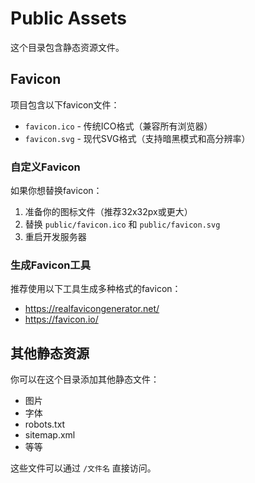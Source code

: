 # Public Assets

这个目录包含静态资源文件。

## Favicon

项目包含以下favicon文件：

- `favicon.ico` - 传统ICO格式（兼容所有浏览器）
- `favicon.svg` - 现代SVG格式（支持暗黑模式和高分辨率）

### 自定义Favicon

如果你想替换favicon：

1. 准备你的图标文件（推荐32x32px或更大）
2. 替换 `public/favicon.ico` 和 `public/favicon.svg`
3. 重启开发服务器

### 生成Favicon工具

推荐使用以下工具生成多种格式的favicon：
- https://realfavicongenerator.net/
- https://favicon.io/

## 其他静态资源

你可以在这个目录添加其他静态文件：
- 图片
- 字体
- robots.txt
- sitemap.xml
- 等等

这些文件可以通过 `/文件名` 直接访问。

